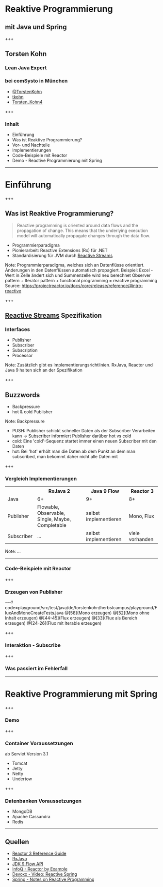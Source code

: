 
# Reaktive Programmierung 
## mit Java und Spring

+++

## Torsten Kohn
### Lean Java Expert
### bei comSysto in München
<ul class="hide-list-style-type">
  <li><i class="fa fa-twitter-square"></i> <a target="_blank" href="https://twitter.com/TorstenKohn">@TorstenKohn</a></li>
  <li><i class="fa fa-github-square"></i> <a target="_blank" href="https://github.com/tkohn">tkohn</a></li>
  <li><i class="fa fa-xing-square"></i> <a target="_blank" href="https://www.xing.com/profile/Torsten_Kohn4">Torsten_Kohn4</a></li>
</ul>
+++

### Inhalt

* Einführung
 * Was ist Reaktive Programmierung?
 * Vor- und Nachteile
 * Implementierungen
* Code-Beispiele mit Reactor
* Demo - Reactive Programmierung mit Spring

---

# Einführung

+++

## Was ist Reaktive Programmierung?

> Reactive programming is oriented around data flows and the propagation of change. 
> This means that the underlying execution model will automatically propagate changes through the data flow.

<ul>
    <li class="fragment">Programmierparadigma</li>
    <li class="fragment">Pionierarbeit: Reactive Extensions (Rx) für .NET</li>
    <li class="fragment">Standardisierung für JVM durch <a target="_blank" href="https://github.com/reactive-streams/reactive-streams-jvm">Reactive Streams</a></li>
</ul>

Note:
Programmierparadigma, welches sich an Datenflüsse orientiert.
Änderungen in den Datenflüssen automatisch propagiert.
Beispiel: Excel - Wert in Zelle ändert sich und Summenzelle wird neu berechnet
Observer pattern + Iterator pattern + functional programming = reactive programming
Source: https://projectreactor.io/docs/core/release/reference/#intro-reactive

+++

## [Reactive Streams](https://github.com/reactive-streams/reactive-streams-jvm) Spezifikation
### Interfaces

- Publisher
- Subscriber
- Subscription
- Processor

Note:
Zusätzlich gibt es Implementierungsrichtlinien.
RxJava, Reactor und Java 9 halten sich an der Spezifikation

+++

## Buzzwords

- Backpressure
- hot & cold Publisher

Note:
Backpressure
 - PUSH: Publisher schickt schneller Daten als der Subscriber Verarbeiten kann -> Subscriber informiert Publisher darüber 
hot vs cold
- cold: Eine 'cold'-Sequenz startet immer einen neuen Subscriber mit den Daten
-  hot: Bei 'hot' erhölt man die Daten ab dem Punkt an dem man subscribed, man bekommt daher nicht alle Daten mit

+++

### Vergleich Implementierungen

<table>
  <tr>
    <th></th>
    <th>RxJava 2</th>
    <th>Java 9 Flow</th>
    <th>Reactor 3</th> 
  </tr>
  <tr>
    <td>Java</td>
    <td>6+</td>
    <td>9+</td>
    <td>8+</td>
  </tr>
  <tr>
    <td>Publisher</td>
    <td>Flowable, Observable, Single, Maybe, Completable</td>
    <td>selbst implementieren</td>
    <td>Mono, Flux</td>
   </tr>
  <tr>
    <td>Subscriber</td>
    <td>...</td>
    <td>selbst implementieren</td>
    <td>viele vorhanden</td>
   </tr>
</table>

Note:
...

---

### Code-Beispiele mit Reactor

+++

### Erzeugen von Publisher

---?code=playground/src/test/java/de/torstenkohn/herbstcampus/playground/FluxAndMonoCreateTests.java
@[58](Mono erzeugen)
@[52](Mono ohne Inhalt erzeugen)
@[44-45](Flux erzeugen)
@[33](Flux als Bereich erzeugen)
@[24-26](Flux mit Iterable erzeugen)

+++

### Interaktion - Subscribe

+++

### Was passiert im Fehlerfall

---

# Reaktive Programmierung mit Spring

+++

### Demo

+++

### Container Voraussetzungen

ab Servlet Version 3.1

- Tomcat
- Jetty
- Netty
- Undertow

+++

### Datenbanken Voraussetzungen

- MongoDB
- Apache Cassandra
- Redis

---

## Quellen

* [Reactor 3 Reference Guide](https://projectreactor.io/docs/core/release/reference/)
* [RxJava](https://github.com/ReactiveX/RxJava)
* [JDK 9 Flow API](https://community.oracle.com/docs/DOC-1006738)
* [InfoQ - Reactor by Example](https://www.infoq.com/articles/reactor-by-example)
* [Devoxx - Video: Reactive Spring](https://www.youtube.com/watch?v=TZUZgU6rsNY)
* [Spring - Notes on Reactive Programming](https://spring.io/blog/2016/06/07/notes-on-reactive-programming-part-i-the-reactive-landscape)

